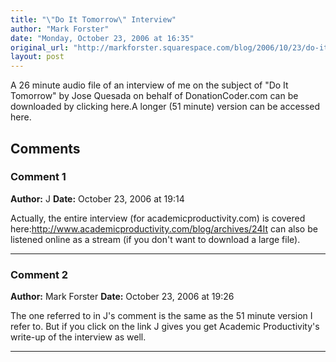 ```yaml
---
title: "\"Do It Tomorrow\" Interview"
author: "Mark Forster"
date: "Monday, October 23, 2006 at 16:35"
original_url: "http://markforster.squarespace.com/blog/2006/10/23/do-it-tomorrow-interview.html"
layout: post
---
```


A 26 minute audio file of an interview of me on the subject of "Do It Tomorrow" by Jose Quesada on behalf of DonationCoder.com can be downloaded by clicking here.A longer (51 minute) version can be accessed here.

## Comments

### Comment 1
**Author:** J
**Date:** October 23, 2006 at 19:14

Actually, the entire interview (for academicproductivity.com) is covered here:http://www.academicproductivity.com/blog/archives/24It can also be listened online as a stream (if you don't want to download a large file).

---

### Comment 2
**Author:** Mark Forster
**Date:** October 23, 2006 at 19:26

The one referred to in J's comment is the same as the 51 minute version I refer to. But if you click on the link J gives you get Academic Productivity's write-up of the interview as well.

---
